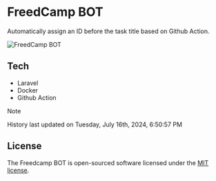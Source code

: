 # FreedCamp BOT

Automatically assign an ID before the task title based on Github Action.

![FreedCamp BOT](https://repository-images.githubusercontent.com/737932867/7d34798b-2680-471c-b089-a78a718d3d6a)

## Tech

- Laravel
- Docker
- Github Action

> [!NOTE]  
> History last updated on Tuesday, July 16th, 2024, 6:50:57 PM

## License

The Freedcamp BOT is open-sourced software licensed under the [MIT license](https://opensource.org/licenses/MIT).
